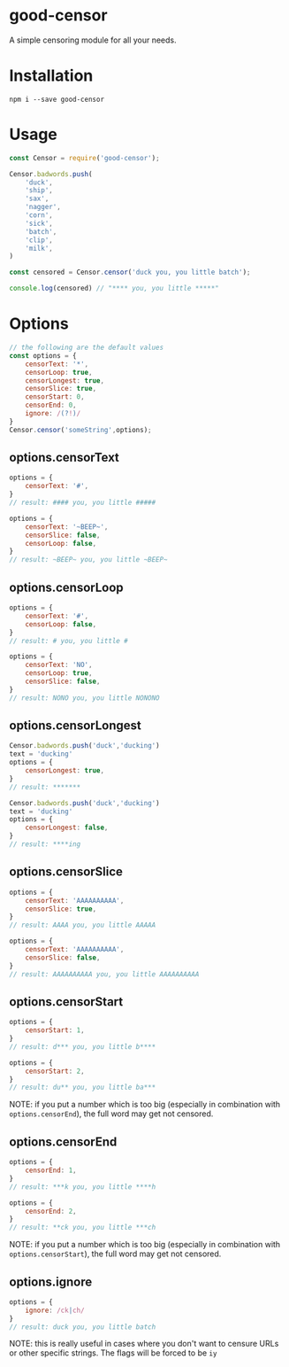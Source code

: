 # good-censor

A simple censoring module for all your needs.

# Installation

```
npm i --save good-censor
```

# Usage

```js
const Censor = require('good-censor');

Censor.badwords.push(
    'duck',
    'ship',
    'sax',
    'nagger',
    'corn',
    'sick',
    'batch',
    'clip',
    'milk',
)

const censored = Censor.censor('duck you, you little batch');

console.log(censored) // "**** you, you little *****"
```

# Options
```js
// the following are the default values
const options = {
    censorText: '*',
    censorLoop: true,
    censorLongest: true,
    censorSlice: true,
    censorStart: 0,
    censorEnd: 0,
    ignore: /(?!)/
}
Censor.censor('someString',options);
```

## options.censorText
```js
options = {
    censorText: '#',
}
// result: #### you, you little #####

options = {
    censorText: '~BEEP~',
    censorSlice: false,
    censorLoop: false,
}
// result: ~BEEP~ you, you little ~BEEP~
```

## options.censorLoop
```js
options = {
    censorText: '#',
    censorLoop: false,
}
// result: # you, you little #

options = {
    censorText: 'NO',
    censorLoop: true,
    censorSlice: false,
}
// result: NONO you, you little NONONO
```

## options.censorLongest
```js
Censor.badwords.push('duck','ducking')
text = 'ducking'
options = {
    censorLongest: true,
}
// result: *******

Censor.badwords.push('duck','ducking')
text = 'ducking'
options = {
    censorLongest: false,
}
// result: ****ing
```

## options.censorSlice
```js
options = {
    censorText: 'AAAAAAAAAA',
    censorSlice: true,
}
// result: AAAA you, you little AAAAA

options = {
    censorText: 'AAAAAAAAAA',
    censorSlice: false,
}
// result: AAAAAAAAAA you, you little AAAAAAAAAA
```

## options.censorStart
```js
options = {
    censorStart: 1,
}
// result: d*** you, you little b****

options = {
    censorStart: 2,
}
// result: du** you, you little ba***
```
NOTE: if you put a number which is too big (especially in combination with `options.censorEnd`), the full word may get not censored. 

## options.censorEnd
```js
options = {
    censorEnd: 1,
}
// result: ***k you, you little ****h

options = {
    censorEnd: 2,
}
// result: **ck you, you little ***ch
```
NOTE: if you put a number which is too big (especially in combination with `options.censorStart`), the full word may get not censored. 

## options.ignore
```js
options = {
    ignore: /ck|ch/
}
// result: duck you, you little batch
```
NOTE: this is really useful in cases where you don't want to censure URLs or other specific strings. The flags will be forced to be `iy`
